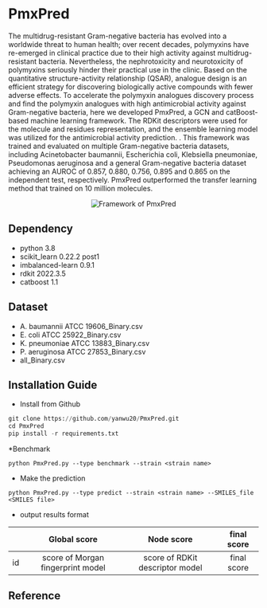 # PmxPred

The multidrug-resistant Gram-negative bacteria has evolved into a worldwide threat to human health; over recent decades, polymyxins have re-emerged in clinical practice due to their high activity against multidrug-resistant bacteria. Nevertheless, the nephrotoxicity and neurotoxicity of polymyxins seriously hinder their practical use in the clinic. Based on the quantitative structure-activity relationship (QSAR), analogue design is an efficient strategy for discovering biologically active compounds with fewer adverse effects. To accelerate the polymyxin analogues discovery process and find the polymyxin analogues with high antimicrobial activity against Gram-negative bacteria, here we developed PmxPred, a GCN and catBoost-based machine learning framework. The RDKit descriptors were used for the molecule and residues representation, and the ensemble learning model was utilized for the antimicrobial activity prediction. . This framework was trained and evaluated on multiple Gram-negative bacteria datasets, including Acinetobacter baumannii, Escherichia coli, Klebsiella pneumoniae, Pseudomonas aeruginosa and a general Gram-negative bacteria dataset achieving an AUROC of 0.857, 0.880, 0.756, 0.895 and 0.865 on the independent test, respectively. PmxPred outperformed the transfer learning method that trained on 10 million molecules.

<div align=center><img  src ="https://github.com/yanwu20/PmxPred/assets/49023946/4b629f69-ffd9-4f7b-9e04-8de97f4ea10e" alt="Framework of PmxPred"></div>




## Dependency
* python 3.8
* scikit_learn 0.22.2 post1
* imbalanced-learn 0.9.1
* rdkit 2022.3.5
* catboost 1.1

## Dataset
* A. baumannii ATCC 19606_Binary.csv
* E. coli ATCC 25922_Binary.csv
* K. pneumoniae ATCC 13883_Binary.csv
* P. aeruginosa ATCC 27853_Binary.csv
* all_Binary.csv



## Installation Guide

*  Install from Github 
```python
git clone https://github.com/yanwu20/PmxPred.git
cd PmxPred
pip install -r requirements.txt
```

*Benchmark
```
python PmxPred.py --type benchmark --strain <strain name> 
```

* Make the prediction 
```
python PmxPred.py --type predict --strain <strain name> --SMILES_file <SMILES file>  
```



* output results format

||Global score|Node score|final score|
| ---------- | :-----------:  | :-----------: | :-----------: | 
|id|score of Morgan fingerprint model|score of RDKit descriptor model|final score|predict class|

## Reference
  
